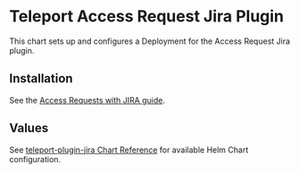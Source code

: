 # Teleport Access Request Jira Plugin

This chart sets up and configures a Deployment for the Access Request Jira plugin.

## Installation

See the [Access Requests with JIRA guide](https://goteleport.com/docs/access-controls/access-request-plugins/ssh-approval-jira/).

## Values

See [teleport-plugin-jira Chart Reference](https://goteleport.com/docs/reference/helm-reference/teleport-plugin-jira/) for available Helm Chart configuration.
